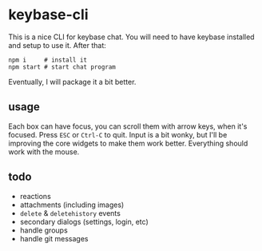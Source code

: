 # keybase-cli

This is a nice CLI for keybase chat.  You will need to have keybase installed and setup to use it.  After that:

```
npm i     # install it
npm start # start chat program
```

Eventually, I will package it a bit better.


## usage

Each box can have focus, you can scroll them with arrow keys, when it's focused. Press `ESC` or `Ctrl-C` to quit. Input is a bit wonky, but I'll be improving the core widgets to make them work better. Everything should work with the mouse.


## todo

* reactions
* attachments (including images)
* `delete` & `deletehistory` events
* secondary dialogs (settings, login, etc)
* handle groups
* handle git messages
